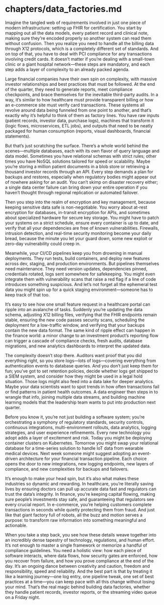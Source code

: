 # chapters/data_factories.md

Imagine the tangled web of requirements involved in just one piece of modern infrastructure: setting up FHIR for certification. You start by mapping out all the data models, every patient record and clinical note, making sure they're encoded properly so another system can read them without confusion. Then you realize you need to handle all the billing data through X12 protocols, which is a completely different set of standards. And on top of that, you have to deal with PCI compliance for any transactions involving credit cards. It doesn’t matter if you’re dealing with a small-town clinic or a giant hospital network—these steps are mandatory, and each step adds a layer of complexity to an already packed agenda.

Large financial companies have their own spin on complexity, with massive investor relationships and best practices that must be followed. At the end of the quarter, they need to generate reports, meet compliance checkpoints, and brace themselves for the inevitable third-party audits. In a way, it’s similar to how healthcare must provide transparent billing or how an e-commerce site must verify card transactions. These systems all revolve around data being funneled from one point to another, and that’s exactly why it’s helpful to think of them as factory lines. You have raw inputs (patient records, investor data, purchase logs), machines that transform it (logic flows, microservices, ETL jobs), and outputs that need to be neatly packaged for human consumption (reports, visual dashboards, financial statements).

But that’s just scratching the surface. There’s a whole world behind the scenes—multiple databases, each with its own flavor of query language and data model. Sometimes you have relational schemas with strict rules; other times you have NoSQL solutions tailored for speed or scalability. Maybe you’re storing a million patient documents in a blob store or retrieving a thousand investor records through an API. Every step demands a plan for backups and restores, especially when regulatory bodies might appear out of nowhere asking for an audit. You can’t skimp on disaster recovery either; a single data center failure can bring down your entire operation if you haven’t thought through regional replication or automated failover.

Then you step into the realm of encryption and key management, because keeping sensitive data safe is non-negotiable. You worry about at-rest encryption for databases, in-transit encryption for APIs, and sometimes about specialized hardware for secure key storage. You might have to patch your systems on a strict schedule, ensure every container is up to date, and verify that all your dependencies are free of known vulnerabilities. Firewalls, intrusion detection, and real-time security monitoring become your daily bread, because the minute you let your guard down, some new exploit or zero-day vulnerability could creep in.

Meanwhile, your CI/CD pipelines keep you from drowning in manual deployments. They run tests, build containers, and deploy new features across dev, staging, and production environments. But pipelines themselves need maintenance. They need version updates, dependencies pinned, credentials rotated, logs sent somewhere for safekeeping. You might even integrate them with vulnerability scans that raise a red flag if a line of code introduces something suspicious. And let’s not forget all the ephemeral test data you might spin up for a quick staging environment—someone has to keep track of that too.

It’s easy to see how one small feature request in a healthcare portal can ripple into an avalanche of tasks. Suddenly you’re updating the data schema, adjusting X12 billing files, verifying that the FHIR endpoints remain stable, ensuring the new code passes security scans, scheduling the deployment for a low-traffic window, and verifying that your backups contain the new data format. The same kind of ripple effect can happen in the finance world: a minor change to an investment product’s reporting flow can trigger a cascade of compliance checks, fresh audits, database migrations, and new analytics dashboards to interpret the updated data.

The complexity doesn’t stop there. Auditors want proof that you did everything right, so you store logs—lots of logs—covering everything from authentication events to database queries. And you don’t just keep them for fun; you’ve got to set retention policies, decide whether logs get shipped to a SIEM system, and consider how they might be used in a legal hold situation. Those logs might also feed into a data lake for deeper analytics. Maybe your data scientists want to spot trends in how often transactions fail or find patterns in patient health outcomes. A data engineer then steps in to wrangle that info, joining multiple data streams, and building machine learning models that the leadership team wants to put into production next quarter.

Before you know it, you’re not just building a software system; you’re orchestrating a symphony of regulatory standards, security controls, continuous integrations, multi-environment rollouts, data analytics, logging strategies, and user experience refinements. Every new technology you adopt adds a layer of excitement and risk. Today you might be deploying container clusters on Kubernetes. Tomorrow you might swap your relational database for a time-series solution to handle IoT data from wearable medical devices. Next week someone might suggest adopting an event-driven architecture for your financial transaction pipeline. Each choice opens the door to new integrations, new logging endpoints, new layers of compliance, and new complexities for backups and failovers.

It’s enough to make your head spin, but it’s also what makes these industries so dynamic and rewarding. In healthcare, you’re literally saving lives by ensuring doctors can pull up accurate data fast and regulators can trust the data’s integrity. In finance, you’re keeping capital flowing, making sure people’s investments stay safe, and guaranteeing that regulators see every crucial report. In e-commerce, you’re helping customers complete transactions in seconds while quietly protecting them from fraud. And just like that giant factory full of robots, all the buzz and motion serves a purpose: to transform raw information into something meaningful and actionable.

When you take a step back, you see how these details weave together into an incredibly dense tapestry of technology, regulations, and human effort. It’s not enough to master a single framework or memorize a handful of compliance guidelines. You need a holistic view: how each piece of software interacts, where data flows, how security gates are enforced, how you recover from failure, and how you prove compliance at the end of the day. It’s an ongoing dance between creativity and caution, freedom and responsibility, speed and reliability. And the best part is that by treating it like a learning journey—one log entry, one pipeline tweak, one set of best practices at a time—you can keep pace with all this change without losing your mind. That’s the real magic behind building data factories, whether they handle patient records, investor reports, or the streaming video queue on a Friday night.
